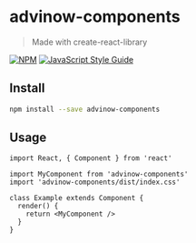 # advinow-components

> Made with create-react-library

[![NPM](https://img.shields.io/npm/v/advinow-components.svg)](https://www.npmjs.com/package/advinow-components) [![JavaScript Style Guide](https://img.shields.io/badge/code_style-standard-brightgreen.svg)](https://standardjs.com)

## Install

```bash
npm install --save advinow-components
```

## Usage

```tsx
import React, { Component } from 'react'

import MyComponent from 'advinow-components'
import 'advinow-components/dist/index.css'

class Example extends Component {
  render() {
    return <MyComponent />
  }
}
```
